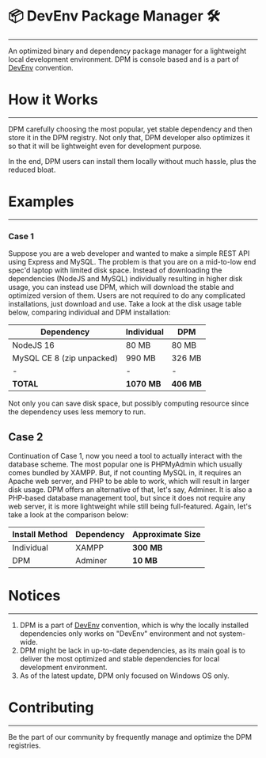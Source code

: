 # 📦 DevEnv Package Manager 🛠️
---

An optimized binary and dependency package manager for a lightweight local development environment. DPM is console based and is a part of [DevEnv](https://github.com/haikalrafifas/devenv) convention.

# How it Works
---

DPM carefully choosing the most popular, yet stable dependency and then store it in the DPM registry.
Not only that, DPM developer also optimizes it so that it will be lightweight even for development purpose.

In the end, DPM users can install them locally without much hassle, plus the reduced bloat.

# Examples
---

### Case 1

Suppose you are a web developer and wanted to make a simple REST API using Express and MySQL.
The problem is that you are on a mid-to-low end spec'd laptop with limited disk space.
Instead of downloading the dependencies (NodeJS and MySQL) individually resulting in higher disk usage,
you can instead use DPM, which will download the stable and optimized version of them.
Users are not required to do any complicated installations, just download and use. Take a look at the disk usage table below, comparing individual and DPM installation:

|Dependency|Individual|DPM|
|-|-|-|
|NodeJS 16|80 MB|80 MB|
|MySQL CE 8 (zip unpacked)|990 MB|326 MB
|-|-|-|
|**TOTAL**|**1070 MB**|**406 MB**|

Not only you can save disk space, but possibly computing resource since the dependency uses less memory to run.

## Case 2

Continuation of Case 1, now you need a tool to actually interact with the database scheme. The most popular one is PHPMyAdmin which usually comes bundled by XAMPP. But, if not counting MySQL in, it requires an Apache web server, and PHP to be able to work, which will result in larger disk usage. DPM offers an alternative of that, let's say, Adminer. It is also a PHP-based database management tool, but since it does not require any web server, it is more lightweight while still being full-featured. Again, let's take a look at the comparison below:

|Install Method|Dependency|Approximate Size|
|-|-|-|
|Individual|XAMPP|**300 MB**|
|DPM|Adminer|**10 MB**|

# Notices
---

1. DPM is a part of [DevEnv](https://github.com/haikalrafifas/devenv) convention, which is why the locally installed dependencies only
works on "DevEnv" environment and not system-wide.
2. DPM might be lack in up-to-date dependencies, as its main goal is to deliver the most optimized and stable
   dependencies for local development environment.
3. As of the latest update, DPM only focused on Windows OS only.

# Contributing
---

Be the part of our community by frequently manage and optimize the DPM registries.
